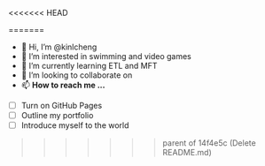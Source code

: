 <<<<<<< HEAD

=======
- 👋 Hi, I’m @kinlcheng
- 👀 I’m interested in swimming and video games
- 🌱 I’m currently learning ETL and MFT
- 💞️ I’m looking to collaborate on 
- 📫 **How to reach me ...**



- [ ] Turn on GitHub Pages
- [ ] Outline my portfolio
- [ ] Introduce myself to the world

<!---
kinlcheng/kinlcheng is a ✨ special ✨ repository because its `README.md` (this file) appears on your GitHub profile.
You can click the Preview link to take a look at your changes.
--->
>>>>>>> parent of 14f4e5c (Delete README.md)
